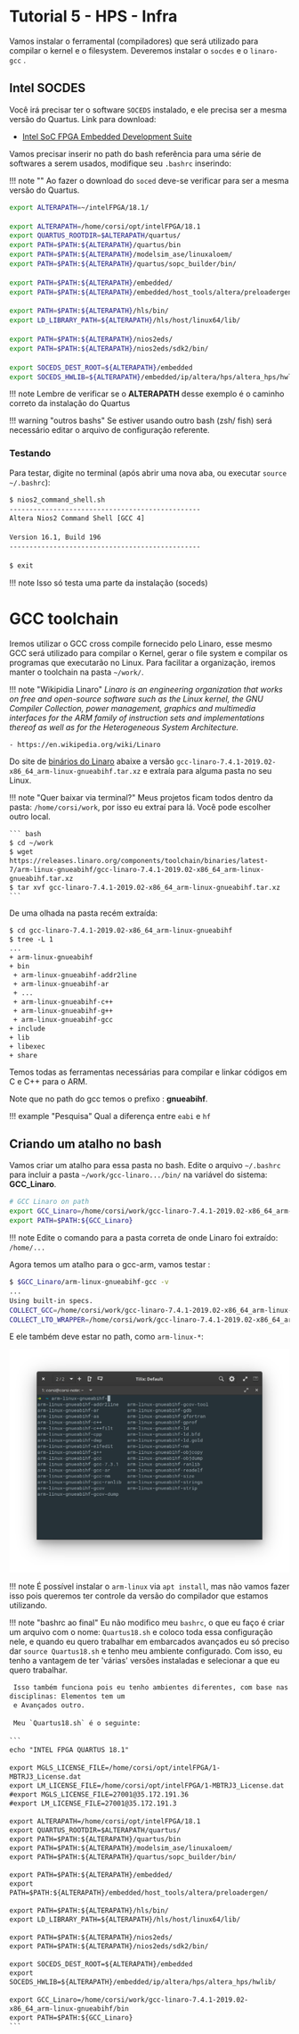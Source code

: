 # Tutorial 5 - HPS - Infra

Vamos instalar o ferramental (compiladores) que será utilizado para compilar o kernel e o filesystem. Deveremos instalar o `socdes` e o `linaro-gcc` .

## Intel SOCDES

Você irá precisar ter o software `SOCEDS` instalado, e ele precisa ser a mesma versão do Quartus. Link para download:
   
   - [Intel SoC FPGA Embedded Development Suite](http://fpgasoftware.intel.com/soceds/)

Vamos precisar inserir no path do bash referência para uma série de softwares a serem usados, modifique seu `.bashrc` inserindo: 

!!! note ""
   Ao fazer o download do `soced` deve-se verificar para ser a mesma versão do Quartus.

```bash
export ALTERAPATH=~/intelFPGA/18.1/

export ALTERAPATH=/home/corsi/opt/intelFPGA/18.1
export QUARTUS_ROOTDIR=$ALTERAPATH/quartus/
export PATH=$PATH:${ALTERAPATH}/quartus/bin
export PATH=$PATH:${ALTERAPATH}/modelsim_ase/linuxaloem/
export PATH=$PATH:${ALTERAPATH}/quartus/sopc_builder/bin/

export PATH=$PATH:${ALTERAPATH}/embedded/
export PATH=$PATH:${ALTERAPATH}/embedded/host_tools/altera/preloadergen/

export PATH=$PATH:${ALTERAPATH}/hls/bin/
export LD_LIBRARY_PATH=${ALTERAPATH}/hls/host/linux64/lib/

export PATH=$PATH:${ALTERAPATH}/nios2eds/
export PATH=$PATH:${ALTERAPATH}/nios2eds/sdk2/bin/

export SOCEDS_DEST_ROOT=${ALTERAPATH}/embedded
export SOCEDS_HWLIB=${ALTERAPATH}/embedded/ip/altera/hps/altera_hps/hwlib/
```

!!! note
    Lembre de verificar se o **ALTERAPATH** desse exemplo é o caminho correto da instalação do Quartus

!!! warning "outros bashs"
    Se estiver usando outro bash (zsh/ fish) será necessário editar o arquivo de configuração referente.
    
### Testando

Para testar, digite no terminal (após abrir uma nova aba, ou executar `source ~/.bashrc`):

``` bash
$ nios2_command_shell.sh 
------------------------------------------------
Altera Nios2 Command Shell [GCC 4]

Version 16.1, Build 196
------------------------------------------------

$ exit
```

!!! note
    Isso só testa uma parte da instalação (soceds)

# GCC toolchain

Iremos utilizar o GCC cross compile fornecido pelo Linaro, esse mesmo GCC será utilizado para compilar o Kernel, gerar o file system e compilar os programas que executarão no Linux. Para facilitar a organização, iremos manter o toolchain na pasta `~/work/`.


!!! note "Wikipidia Linaro"
    *Linaro is an engineering organization that works on free and open-source software such as the Linux kernel, the GNU Compiler Collection, power management, graphics and multimedia interfaces for the ARM family of instruction sets and implementations thereof as well as for the Heterogeneous System Architecture.*

    - https://en.wikipedia.org/wiki/Linaro

Do site de [binários do Linaro](https://releases.linaro.org/components/toolchain/binaries/latest-7/arm-linux-gnueabihf/) abaixe a versão `gcc-linaro-7.4.1-2019.02-x86_64_arm-linux-gnueabihf.tar.xz` e extraía para alguma pasta no seu Linux.

!!! note "Quer baixar via terminal?"
     Meus projetos ficam todos dentro da pasta: `/home/corsi/work`, por isso eu extraí para lá. Você pode escolher outro local.
     
    ``` bash
    $ cd ~/work
    $ wget https://releases.linaro.org/components/toolchain/binaries/latest-7/arm-linux-gnueabihf/gcc-linaro-7.4.1-2019.02-x86_64_arm-linux-gnueabihf.tar.xz
    $ tar xvf gcc-linaro-7.4.1-2019.02-x86_64_arm-linux-gnueabihf.tar.xz
    ```

De uma olhada na pasta recém extraída: 

```
$ cd gcc-linaro-7.4.1-2019.02-x86_64_arm-linux-gnueabihf 
$ tree -L 1
...
+ arm-linux-gnueabihf
+ bin
 + arm-linux-gnueabihf-addr2line
 + arm-linux-gnueabihf-ar
 + ...
 + arm-linux-gnueabihf-c++
 + arm-linux-gnueabihf-g++
 + arm-linux-gnueabihf-gcc
+ include
+ lib
+ libexec
+ share
```

Temos todas as ferramentas necessárias para compilar e linkar códigos em C e C++ para o ARM.

Note que no path do gcc temos o prefixo : **gnueabihf**. 

!!! example "Pesquisa"
    Qual a diferença entre `eabi` e `hf`

## Criando um atalho no bash

Vamos criar um atalho para essa pasta no bash. Edite o arquivo `~/.bashrc` para incluir a pasta `~/work/gcc-linaro.../bin/` na variável do sistema: **GCC_Linaro**.

```bash
# GCC Linaro on path
export GCC_Linaro=/home/corsi/work/gcc-linaro-7.4.1-2019.02-x86_64_arm-linux-gnueabihf/bin
export PATH=$PATH:${GCC_Linaro}
```

!!! note
    Edite o comando para a pasta correta de onde Linaro foi extraído: `/home/...`

Agora temos um atalho para o gcc-arm, vamos testar :

```bash
$ $GCC_Linaro/arm-linux-gnueabihf-gcc -v
...
Using built-in specs.
COLLECT_GCC=/home/corsi/work/gcc-linaro-7.4.1-2019.02-x86_64_arm-linux-gnueabihf/bin/arm-linux-gnueabihf-gcc
COLLECT_LTO_WRAPPER=/home/corsi/work/gcc-linaro-7.4.1-2019.02-x86_64_arm-linux-gnueabihf/bin/../libexec/gcc/arm-linux-gnueabihf/7.4.1/lto-wrapper
```

E ele também deve estar no path, como `arm-linux-*`:

![](figs/Tutorial-HLS-BuildSystem-armgcc.png)

!!! note
    É possível instalar o `arm-linux` via `apt install`, mas não vamos fazer isso pois queremos ter controle da versão do compilador que estamos utilizando.


!!! note "bashrc ao final"
     Eu não modifico meu `bashrc`, o que eu faço é criar um arquivo com o nome: `Quartus18.sh` 
     e coloco toda essa configuração nele, e quando eu quero trabalhar em embarcados avançados eu só
     preciso dar `source Quartus18.sh` e tenho meu ambiente configurado. Com isso, eu tenho
     a vantagem de ter 'várias' versões instaladas e selecionar a que eu quero trabalhar. 
     
     Isso também funciona pois eu tenho ambientes diferentes, com base nas disciplinas: Elementos tem um
     e Avançados outro.
     
     Meu `Quartus18.sh` é o seguinte:
     
    ```
    echo "INTEL FPGA QUARTUS 18.1"

    export MGLS_LICENSE_FILE=/home/corsi/opt/intelFPGA/1-MBTRJ3_License.dat
    export LM_LICENSE_FILE=/home/corsi/opt/intelFPGA/1-MBTRJ3_License.dat
    #export MGLS_LICENSE_FILE=27001@35.172.191.36
    #export LM_LICENSE_FILE=27001@35.172.191.3

    export ALTERAPATH=/home/corsi/opt/intelFPGA/18.1
    export QUARTUS_ROOTDIR=$ALTERAPATH/quartus/
    export PATH=$PATH:${ALTERAPATH}/quartus/bin
    export PATH=$PATH:${ALTERAPATH}/modelsim_ase/linuxaloem/
    export PATH=$PATH:${ALTERAPATH}/quartus/sopc_builder/bin/

    export PATH=$PATH:${ALTERAPATH}/embedded/
    export PATH=$PATH:${ALTERAPATH}/embedded/host_tools/altera/preloadergen/

    export PATH=$PATH:${ALTERAPATH}/hls/bin/
    export LD_LIBRARY_PATH=${ALTERAPATH}/hls/host/linux64/lib/

    export PATH=$PATH:${ALTERAPATH}/nios2eds/
    export PATH=$PATH:${ALTERAPATH}/nios2eds/sdk2/bin/

    export SOCEDS_DEST_ROOT=${ALTERAPATH}/embedded
    export SOCEDS_HWLIB=${ALTERAPATH}/embedded/ip/altera/hps/altera_hps/hwlib/

    export GCC_Linaro=/home/corsi/work/gcc-linaro-7.4.1-2019.02-x86_64_arm-linux-gnueabihf/bin
    export PATH=$PATH:${GCC_Linaro}
    ```
